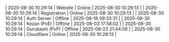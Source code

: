 | 2025-08-30 10:29:14 | Website | Online | 2025-08-30 10:29:13 |
| 2025-08-30 10:29:14 | Registration | Online | 2025-08-30 10:29:13 |
| 2025-08-30 10:29:14 | Auth Server | Offline | 2025-08-18 09:33:31 |
| 2025-08-30 10:29:14 | Kezan (PvE) | Offline | 2025-08-03 17:58:02 |
| 2025-08-30 10:29:14 | Gurubashi (PvP) | Offline | 2025-08-23 21:44:06 |
| 2025-08-30 10:29:14 | Cloudflare | Online | 2025-08-30 10:29:13 |
